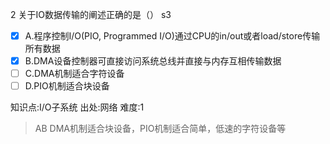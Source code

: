 2
关于IO数据传输的阐述正确的是（） s3
- [x] A.程序控制I/O(PIO, Programmed I/O)通过CPU的in/out或者load/store传输所有数据
- [x] B.DMA设备控制器可直接访问系统总线并直接与内存互相传输数据
- [ ] C.DMA机制适合字符设备
- [ ] D.PIO机制适合块设备

知识点:I/O子系统
出处:网络
难度:1
> AB DMA机制适合块设备，PIO机制适合简单，低速的字符设备等
